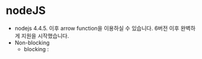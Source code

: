nodeJS
===
* nodejs 4.4.5. 이후 arrow function을 이용하실 수 있습니다. 6버전 이후 완벽하게 지원을 시작했습니다.
* Non-blocking 
    * blocking : 